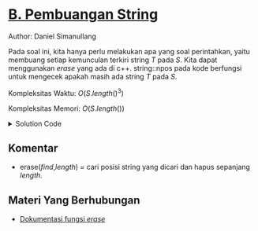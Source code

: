 # [B. Pembuangan String](https://tlx.toki.id/courses/basic/chapters/11/problems/B)

Author: Daniel Simanullang

<!-- Masukkan penjelasan disini -->
Pada soal ini, kita hanya perlu melakukan apa yang soal perintahkan, yaitu membuang setiap kemunculan terkiri string $T$ pada $S$. Kita dapat menggunakan $erase$ yang ada di c++. string::npos pada kode berfungsi untuk mengecek apakah masih ada string $T$ pada $S$.

Kompleksitas Waktu: $O(S.length()^3)$

Kompleksitas Memori: $O(S.length())$

<details>
  <summary>Solution Code</summary>

```c++
#include <bits/stdc++.h>
#include <ext/pb_ds/assoc_container.hpp>
#include <ext/pb_ds/tree_policy.hpp>
using namespace __gnu_pbds;
using namespace std;

//defines
#define int long long
#define debug(x) cerr << "(" << #x << "=" << x << "," << __LINE__ << ")\n";
#define sz(x) ((int)x.size());
#define all(x) (x).begin(),(x).end();

//constants
const int dx[4]{1, 0, -1, 0}, dy[4]{0, 1, 0, -1}; 
const char dir[4]{'D','R','U','L'};
const int mod=1e9+7;
const int maxn=2e5+5;
const double eps=1e-9;

//typedefs
typedef vector<vector<int>> vii;
typedef vector<int> vi;
typedef pair<int,int> pii;

//Template
template<class T> using oset=tree<T, null_type, less<T>, rb_tree_tag,tree_order_statistics_node_update>;

//Mods
int mul(int a,int b,int MOD)
{
    return ((a%MOD)*(b%MOD))%MOD;
}
int add(int a,int b,int MOD)
{
    return (a+b)%MOD;
}
int sub(int a,int b,int MOD)
{
    return (MOD+a-b)%MOD;
}


signed main()
{
    ios_base::sync_with_stdio(false);
    cin.tie(NULL);
    string a,b;
    cin >> a >> b;
    int n=a.size(),m=b.size();
    while(a.find(b)!=string::npos)
    {
        a.erase(a.find(b),m);
    }
    cout << a << '\n';
    
    return 0;
}
```
</details>


## Komentar
    
- erase($find$,$length$) = cari posisi string yang dicari 
dan hapus sepanjang $length$.

## Materi Yang Berhubungan
    
- [Dokumentasi fungsi $erase$](https://cplusplus.com/reference/string/string/erase/)


<!-- Tambahkan referensi link soal yang berhubungan apabila perlu

## Soal Yang Berhubungan
    
- [Nama Soal I](link-soal)
- [Nama Soal II](link-soal)

-->